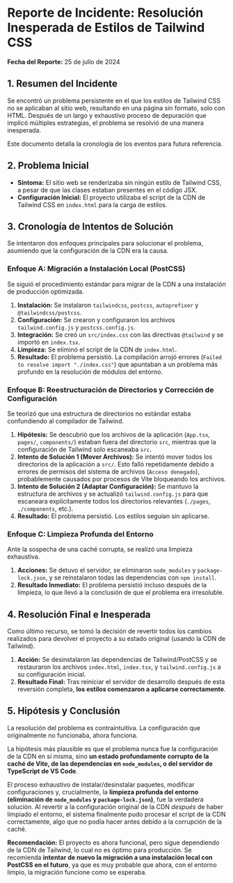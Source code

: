 # Reporte de Incidente: Resolución Inesperada de Estilos de Tailwind CSS

**Fecha del Reporte:** 25 de julio de 2024

## 1. Resumen del Incidente

Se encontró un problema persistente en el que los estilos de Tailwind CSS no se aplicaban al sitio web, resultando en una página sin formato, solo con HTML. Después de un largo y exhaustivo proceso de depuración que implicó múltiples estrategias, el problema se resolvió de una manera inesperada.

Este documento detalla la cronología de los eventos para futura referencia.

## 2. Problema Inicial

-   **Síntoma:** El sitio web se renderizaba sin ningún estilo de Tailwind CSS, a pesar de que las clases estaban presentes en el código JSX.
-   **Configuración Inicial:** El proyecto utilizaba el script de la CDN de Tailwind CSS en `index.html` para la carga de estilos.

## 3. Cronología de Intentos de Solución

Se intentaron dos enfoques principales para solucionar el problema, asumiendo que la configuración de la CDN era la causa.

### Enfoque A: Migración a Instalación Local (PostCSS)

Se siguió el procedimiento estándar para migrar de la CDN a una instalación de producción optimizada.

1.  **Instalación:** Se instalaron `tailwindcss`, `postcss`, `autoprefixer` y `@tailwindcss/postcss`.
2.  **Configuración:** Se crearon y configuraron los archivos `tailwind.config.js` y `postcss.config.js`.
3.  **Integración:** Se creó un `src/index.css` con las directivas `@tailwind` y se importó en `index.tsx`.
4.  **Limpieza:** Se eliminó el script de la CDN de `index.html`.
5.  **Resultado:** El problema persistió. La compilación arrojó errores (`Failed to resolve import "./index.css"`) que apuntaban a un problema más profundo en la resolución de módulos del entorno.

### Enfoque B: Reestructuración de Directorios y Corrección de Configuración

Se teorizó que una estructura de directorios no estándar estaba confundiendo al compilador de Tailwind.

1.  **Hipótesis:** Se descubrió que los archivos de la aplicación (`App.tsx`, `pages/`, `components/`) estaban fuera del directorio `src`, mientras que la configuración de Tailwind solo escaneaba `src`.
2.  **Intento de Solución 1 (Mover Archivos):** Se intentó mover todos los directorios de la aplicación a `src/`. Esto falló repetidamente debido a errores de permisos del sistema de archivos (`Acceso denegado`), probablemente causados por procesos de Vite bloqueando los archivos.
3.  **Intento de Solución 2 (Adaptar Configuración):** Se mantuvo la estructura de archivos y se actualizó `tailwind.config.js` para que escaneara explícitamente todos los directorios relevantes (`./pages`, `./components`, etc.).
4.  **Resultado:** El problema persistió. Los estilos seguían sin aplicarse.

### Enfoque C: Limpieza Profunda del Entorno

Ante la sospecha de una caché corrupta, se realizó una limpieza exhaustiva.

1.  **Acciones:** Se detuvo el servidor, se eliminaron `node_modules` y `package-lock.json`, y se reinstalaron todas las dependencias con `npm install`.
2.  **Resultado Inmediato:** El problema persistió incluso después de la limpieza, lo que llevó a la conclusión de que el problema era irresoluble.

## 4. Resolución Final e Inesperada

Como último recurso, se tomó la decisión de revertir todos los cambios realizados para devolver el proyecto a su estado original (usando la CDN de Tailwind).

1.  **Acción:** Se desinstalaron las dependencias de Tailwind/PostCSS y se restauraron los archivos `index.html`, `index.tsx`, y `tailwind.config.js` a su configuración inicial.
2.  **Resultado Final:** Tras reiniciar el servidor de desarrollo después de esta reversión completa, **los estilos comenzaron a aplicarse correctamente**.

## 5. Hipótesis y Conclusión

La resolución del problema es contraintuitiva. La configuración que originalmente no funcionaba, ahora funciona.

La hipótesis más plausible es que el problema nunca fue la configuración de la CDN en sí misma, sino **un estado profundamente corrupto de la caché de Vite, de las dependencias en `node_modules`, o del servidor de TypeScript de VS Code**.

El proceso exhaustivo de instalar/desinstalar paquetes, modificar configuraciones y, crucialmente, la **limpieza profunda del entorno (eliminación de `node_modules` y `package-lock.json`)**, fue la verdadera solución. Al revertir a la configuración original de la CDN *después* de haber limpiado el entorno, el sistema finalmente pudo procesar el script de la CDN correctamente, algo que no podía hacer antes debido a la corrupción de la caché.

**Recomendación:**
El proyecto es ahora funcional, pero sigue dependiendo de la CDN de Tailwind, lo cual no es óptimo para producción. Se recomienda **intentar de nuevo la migración a una instalación local con PostCSS en el futuro**, ya que es muy probable que ahora, con el entorno limpio, la migración funcione como se esperaba.
